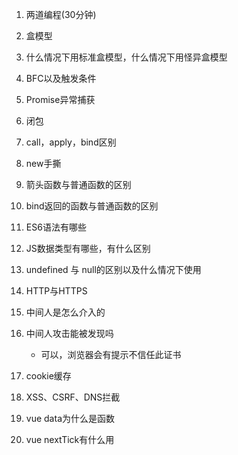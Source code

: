 1. 两道编程(30分钟)

2. 盒模型

3. 什么情况下用标准盒模型，什么情况下用怪异盒模型

4. BFC以及触发条件

5. Promise异常捕获

6. 闭包

7. call，apply，bind区别

8. new手撕

9. 箭头函数与普通函数的区别

10. bind返回的函数与普通函数的区别

11. ES6语法有哪些

12. JS数据类型有哪些，有什么区别

13. undefined 与 null的区别以及什么情况下使用

14. HTTP与HTTPS

15. 中间人是怎么介入的

16. 中间人攻击能被发现吗
    - 可以，浏览器会有提示不信任此证书

17. cookie缓存

18. XSS、CSRF、DNS拦截

19. vue data为什么是函数

20. vue nextTick有什么用